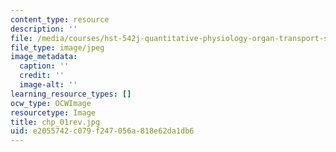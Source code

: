 ```yaml
---
content_type: resource
description: ''
file: /media/courses/hst-542j-quantitative-physiology-organ-transport-systems-spring-2004/e2055742c079f247056a818e62da1db6_chp_01rev.jpg
file_type: image/jpeg
image_metadata:
  caption: ''
  credit: ''
  image-alt: ''
learning_resource_types: []
ocw_type: OCWImage
resourcetype: Image
title: chp_01rev.jpg
uid: e2055742-c079-f247-056a-818e62da1db6
---
```


